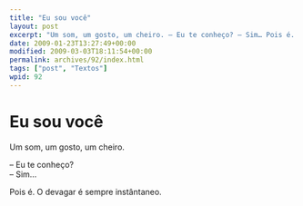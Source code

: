 ```yaml
---
title: "Eu sou você"
layout: post
excerpt: "Um som, um gosto, um cheiro. – Eu te conheço? – Sim… Pois é. O devagar é sempre instântaneo."
date: 2009-01-23T13:27:49+00:00
modified: 2009-03-03T18:11:54+00:00
permalink: archives/92/index.html
tags: ["post", "Textos"]
wpid: 92
---
```


# Eu sou você

Um som, um gosto, um cheiro.

– Eu te conheço?  
– Sim…

Pois é. O devagar é sempre instântaneo.